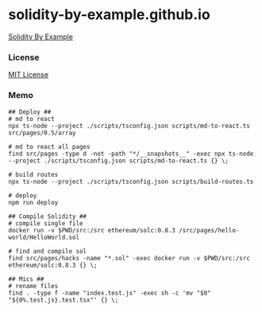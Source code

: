 # solidity-by-example.github.io

[Solidity By Example](https://solidity-by-example.org)

### License

[MIT License](LICENSE)

### Memo

```shell
## Deploy ##
# md to react
npx ts-node --project ./scripts/tsconfig.json scripts/md-to-react.ts src/pages/0.5/array

# md to react all pages
find src/pages -type d -not -path "*/__snapshots__" -exec npx ts-node --project ./scripts/tsconfig.json scripts/md-to-react.ts {} \;

# build routes
npx ts-node --project ./scripts/tsconfig.json scripts/build-routes.ts

# deploy
npm run deploy

## Compile Solidity ##
# compile single file
docker run -v $PWD/src:/src ethereum/solc:0.8.3 /src/pages/hello-world/HelloWorld.sol

# find and compile sol
find src/pages/hacks -name "*.sol" -exec docker run -v $PWD/src:/src ethereum/solc:0.8.3 {} \;

## Mics ##
# rename files
find . -type f -name "index.test.js" -exec sh -c 'mv "$0" "${0%.test.js}.test.tsx"' {} \;
```
